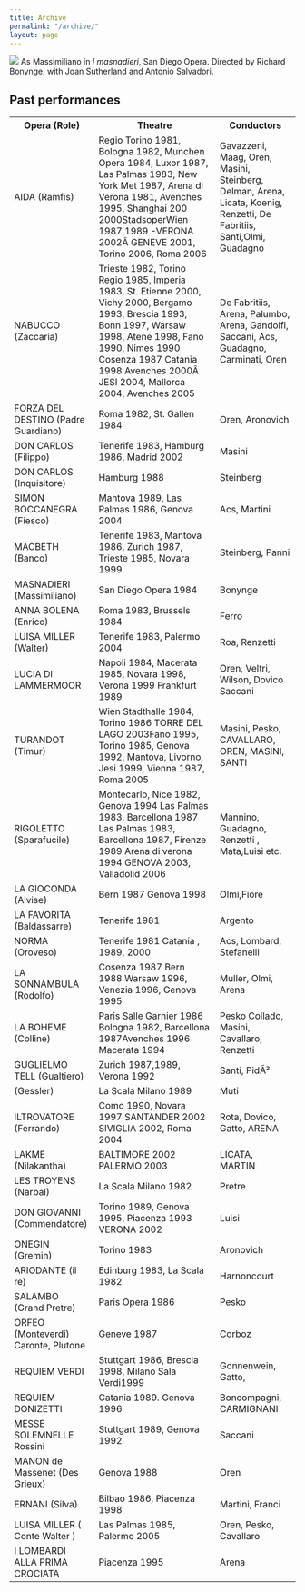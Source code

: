 ```yaml
---
title: Archive
permalink: "/archive/"
layout: page
---
```


<img src="{{ relative.url }}/assets/images/san-diego.jpg" class="img-fluid">
<caption>As Massimiliano in <em>I masnadieri</em>, San Diego Opera. Directed by Richard Bonynge, with Joan Sutherland and Antonio Salvadori.</caption>

## Past performances

<table>
             <tr>
                <th>Opera (Role)</th>
                <th>Theatre</th>
                <th>Conductors</th>
             </tr>
             <tr>
                <td>AIDA (Ramfis)</td>
                <td>Regio Torino 1981, Bologna 1982, Munchen Opera 1984, Luxor 1987, Las Palmas 1983, New York Met 1987, Arena di Verona 1981, Avenches 1995, Shanghai 200 2000StadsoperWien 1987,1989 -VERONA 2002Â GENEVE 2001, Torino 2006, Roma 2006</td>
                <td>Gavazzeni, Maag, Oren, Masini, Steinberg, Delman, Arena, Licata, Koenig, Renzetti, De Fabritiis, Santi,Olmi, Guadagno</td>
             </tr>
             <tr>
                <td>NABUCCO (Zaccaria)</td>
                <td>Trieste 1982, Torino Regio 1985, Imperia 1983, St. Etienne 2000, Vichy 2000, Bergamo 1993, Brescia 1993, Bonn 1997, Warsaw 1998, Atene 1998, Fano 1990, Nimes 1990 Cosenza 1987 Catania 1998 Avenches 2000Â JESI 2004, Mallorca 2004, Avenches 2005</td>
                <td>De Fabritiis, Arena, Palumbo, Arena, Gandolfi, Saccani, Acs, Guadagno, Carminati, Oren</td>
             </tr>
             <tr>
                <td>FORZA DEL DESTINO (Padre Guardiano)</td>
                <td>Roma 1982, St. Gallen 1984</td>
                <td>Oren, Aronovich</td>
             </tr>
             <tr>
                <td>DON CARLOS (Filippo)</td>
                <td>Tenerife 1983, Hamburg 1986, Madrid 2002</td>
                <td>Masini</td>
             </tr>
             <tr>
                <td>DON CARLOS (Inquisitore)</td>
                <td>Hamburg 1988</td>
                <td>Steinberg</td>
             </tr>
             <tr>
                <td>SIMON BOCCANEGRA (Fiesco)</td>
                <td>Mantova 1989, Las Palmas 1986, Genova 2004</td>
                <td>Acs, Martini</td>
             </tr>
             <tr>
                <td>MACBETH (Banco)</td>
                <td>Tenerife 1983, Mantova 1986, Zurich 1987, Trieste 1985, Novara 1999</td>
                <td>Steinberg, Panni</td>
             </tr>
             <tr>
                <td>MASNADIERI (Massimiliano)</td>
                <td>San Diego Opera 1984</td>
                <td>Bonynge</td>
             </tr>
             <tr>
                <td>ANNA BOLENA (Enrico)</td>
                <td>Roma 1983, Brussels 1984</td>
                <td>Ferro</td>
             </tr>
             <tr>
                <td>LUISA MILLER (Walter)</td>
                <td>Tenerife 1983, Palermo 2004</td>
                <td>Roa, Renzetti</td>
             </tr>
             <tr>
                <td>LUCIA Dl LAMMERMOOR</td>
                <td>Napoli 1984, Macerata 1985, Novara 1998, Verona 1999 Frankfurt 1989</td>
                <td>Oren, Veltri, Wilson, Dovico Saccani</td>
             </tr>
             <tr>
                <td>TURANDOT (Timur)</td>
                <td>Wien Stadthalle 1984, Torino 1986 TORRE DEL LAGO 2003Fano 1995, Torino 1985, Genova 1992, Mantova, Livorno, Jesi 1999, Vienna 1987, Roma 2005</td>
                <td>Masini, Pesko, CAVALLARO, OREN, MASINI, SANTI</td>
             </tr>
             <tr>
                <td>RIGOLETTO (Sparafucile)</td>
                <td>Montecarlo, Nice 1982, Genova 1994 Las Palmas 1983, Barcellona 1987 Las Palmas 1983, Barcellona 1987, Firenze 1989 Arena di verona 1994 GENOVA 2003, Valladolid 2006</td>
                <td>Mannino, Guadagno, Renzetti , Mata,Luisi etc.</td>
             </tr>
             <tr>
                <td>LA GIOCONDA (Alvise)</td>
                <td>Bern 1987 Genova 1998</td>
                <td>Olmi,Fiore</td>
             </tr>
             <tr>
                <td>LA FAVORITA (Baldassarre)</td>
                <td>Tenerife 1981</td>
                <td>Argento</td>
             </tr>
             <tr>
                <td>NORMA (Oroveso)</td>
                <td>Tenerife 1981 Catania , 1989, 2000</td>
                <td>Acs, Lombard, Stefanelli</td>
             </tr>
             <tr>
                <td>LA SONNAMBULA (Rodolfo)</td>
                <td>Cosenza 1987 Bern 1988 Warsaw 1996, Venezia 1996, Genova 1995</td>
                <td>Muller, Olmi, Arena</td>
             </tr>
             <tr>
                <td>LA BOHEME (Colline)</td>
                <td>Paris Salle Garnier 1986 Bologna 1982, Barcellona 1987Avenches 1996 Macerata 1994</td>
                <td>Pesko Collado, Masini, Cavallaro, Renzetti</td>
             </tr>
             <tr>
                <td>GUGLIELMO TELL (Gualtiero)</td>
                <td>Zurich 1987,1989, Verona 1992</td>
                <td>Santi, PidÃ²</td>
             </tr>
             <tr>
                <td>(Gessler)</td>
                <td>La Scala Milano 1989</td>
                <td>Muti</td>
             </tr>
             <tr>
                <td>ILTROVATORE (Ferrando)</td>
                <td>Como 1990, Novara 1997 SANTANDER 2002 SIVIGLIA 2002, Roma 2004</td>
                <td>Rota, Dovico, Gatto, ARENA</td>
             </tr>
             <tr>
                <td>LAKME (Nilakantha)</td>
                <td>BALTIMORE 2002 PALERMO 2003</td>
                <td>LICATA, MARTIN</td>
             </tr>
             <tr>
                <td>LES TROYENS (Narbal)</td>
                <td>La Scala Milano 1982</td>
                <td>Pretre</td>
             </tr>
             <tr>
                <td>DON GIOVANNI (Commendatore)</td>
                <td>Torino 1989, Genova 1995, Piacenza 1993 VERONA 2002</td>
                <td>Luisi</td>
             </tr>
             <tr>
                <td>ONEGIN (Gremin)</td>
                <td>Torino 1983</td>
                <td>Aronovich</td>
             </tr>
             <tr>
                <td>ARIODANTE (il re)</td>
                <td>Edinburg 1983, La Scala 1982</td>
                <td>Harnoncourt</td>
             </tr>
             <tr>
                <td>SALAMBO (Grand Pretre)</td>
                <td>Paris Opera 1986</td>
                <td>Pesko</td>
             </tr>
             <tr>
                <td>ORFEO (Monteverdi) Caronte, Plutone</td>
                <td>Geneve 1987</td>
                <td>Corboz</td>
             </tr>
             <tr>
                <td>REQUlEM VERDI</td>
                <td>Stuttgart 1986, Brescia 1998, Milano Sala Verdi1999</td>
                <td>Gonnenwein, Gatto,</td>
             </tr>
             <tr>
                <td>REQUIEM DONIZETTI</td>
                <td>Catania 1989. Genova 1996</td>
                <td>Boncompagni, CARMIGNANI</td>
             </tr>
             <tr>
                <td>MESSE SOLEMNELLE Rossini</td>
                <td>Stuttgart 1989, Genova 1992</td>
                <td>Saccani</td>
             </tr>
             <tr>
                <td>MANON de Massenet (Des Grieux)</td>
                <td>Genova 1988</td>
                <td>Oren</td>
             </tr>
             <tr>
                <td>ERNANI (Silva)</td>
                <td>Bilbao 1986, Piacenza 1998</td>
                <td>Martini, Franci</td>
             </tr>
             <tr>
                <td>LUISA MILLER ( Conte Walter )</td>
                <td>Las Palmas 1985, Palermo 2005</td>
                <td>Oren, Pesko, Cavallaro</td>
             </tr>
             <tr>
                <td>I LOMBARDI ALLA PRIMA CROCIATA</td>
                <td>Piacenza 1995</td>
                <td>Arena</td>
             </tr>
          </table>